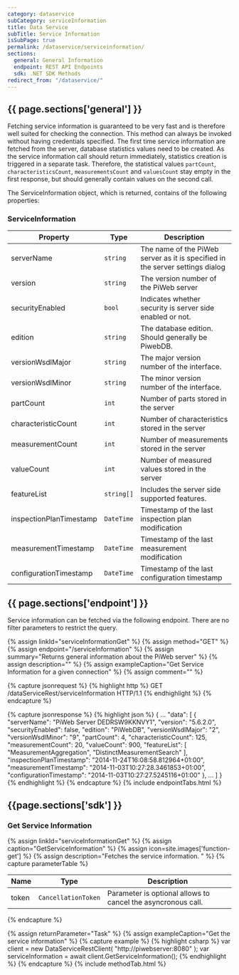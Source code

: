 ```yaml
---
category: dataservice
subCategory: serviceInformation
title: Data Service
subTitle: Service Information
isSubPage: true
permalink: /dataservice/serviceinformation/
sections:
  general: General Information
  endpoint: REST API Endpoints
  sdk: .NET SDK Methods
redirect_from: "/dataservice/"
---
```


## {{ page.sections['general'] }}

Fetching service information is guaranteed to be very fast and is therefore well suited for checking the connection. This method can always be invoked without having credentials specified.
The first time service information are fetched from the server, database statistics values need to be created. As the service information call should return immediately, statistics creation is triggered in a separate task. Therefore, the statistical values ```partCount```, ```characteristicsCount```, ```measurementsCount``` and ```valuesCount``` stay empty in the first response, but should generally contain values on the second call.

The ServiceInformation object, which is returned, contains of the following properties:

### ServiceInformation

Property | Type | Description
---------|------|-------------
serverName | ```string``` | The name of the PiWeb server as it is specified in the server settings dialog
version | ```string``` | The version number of the PiWeb server
securityEnabled | ```bool``` | Indicates whether security is server side enabled or not.
edition | ```string``` | The database edition. Should generally be PiwebDB.
versionWsdlMajor | ```string``` | The major version number of the interface.
versionWsdlMinor | ```string``` | The minor version number of the interface.
partCount | ```int``` | Number of parts stored in the server
characteristicCount |```int``` | Number of characteristics stored in the server
measurementCount | ```int``` | Number of measurements stored in the server
valueCount | ```int``` | Number of measured values stored in the server
featureList | ```string[]``` | Includes the server side supported features.
inspectionPlanTimestamp | ```DateTime``` | Timestamp of the last inspection plan modification
measurementTimestamp | ```DateTime``` | Timestamp of the last measurement modification
configurationTimestamp | ```DateTime``` | Timestamp of the last configuration timestamp

## {{ page.sections['endpoint'] }}

Service information can be fetched via the following endpoint. There are no filter parameters to restrict the query.

<div class="panel-group" role="tablist" aria-multiselectable="true">
 {% assign linkId="serviceInformationGet" %}
 {% assign method="GET" %}
 {% assign endpoint="/serviceInformation" %}
 {% assign summary="Returns general information about the PiWeb server" %}
 {% assign description="" %}
 {% assign exampleCaption="Get Service Information for a given connection" %}
  {% assign comment="" %}
  
  {% capture jsonrequest %}
  {% highlight http %}
  GET /dataServiceRest/serviceInformation HTTP/1.1
  {% endhighlight %}
  {% endcapture %}
  
  {% capture jsonresponse %}
  {% highlight json %}
  {
     ...
     "data":
     [
         {
            "serverName": "PiWeb Server DEDRSW9KKNVY1",
            "version": "5.6.2.0",
            "securityEnabled": false,
            "edition": "PiWebDB",
            "versionWsdlMajor": "2",
            "versionWsdlMinor": "9",
            "partCount": 4,
            "characteristicCount": 125,
            "measurementCount": 20,
            "valueCount": 900,
            "featureList":
            [
               "MeasurementAggregation",
              "DistinctMeasurementSearch"
            ],
            "inspectionPlanTimestamp": "2014-11-24T16:08:58.812964+01:00",
            "measurementTimestamp": "2014-11-03T10:27:28.3461853+01:00",
            "configurationTimestamp": "2014-11-03T10:27:27.5245116+01:00"
         },
         ...
     ]
  }
  {% endhighlight %}
  {% endcapture %}
  {% include endpointTabs.html %}
</div>

## {{page.sections['sdk'] }}

### Get Service Information

{% assign linkId="serviceInformationGet" %}
{% assign caption="GetServiceInformation" %}
{% assign icon=site.images['function-get'] %}
{% assign description="Fetches the service information. " %}
{% capture parameterTable %}

Name           | Type                                  | Description
---------------|---------------------------------------|--------------------------------------------------
token          | ```CancellationToken```               | Parameter is optional allows to cancel the asyncronous call.
{% endcapture %}

{% assign returnParameter="Task<ServiceInformation>" %}
{% assign exampleCaption="Get the service information" %}
{% capture example %}
{% highlight csharp %}
var client = new DataServiceRestClient( "http://piwebserver:8080" );
var serviceInformation = await client.GetServiceInformation();
{% endhighlight %}
{% endcapture %}
{% include methodTab.html %}
